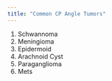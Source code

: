 ```yaml
---
title: "Common CP Angle Tumors"
---
```

1. Schwannoma
2. Meningioma
3. Epidermoid
4. Arachnoid Cyst
5. Paraganglioma
6. Mets

